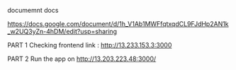 documemnt docs

https://docs.google.com/document/d/1h_V1Ab1MWFfqtxqdCL9FJdHp2AN1k_w2UQ3yZn-4hDM/edit?usp=sharing

PART 1
Checking frontend link : http://13.233.153.3:3000

PART 2
Run the app on http://13.203.223.48:3000/
